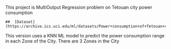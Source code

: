 This project is MultiOutput Regression problem on Tetouan city power consumption

```
##  [Dataset](https://archive.ics.uci.edu/ml/datasets/Power+consumption+of+Tetouan+city)

```

This version uses a KNN ML model to predict the power consumption range in each Zone of the City. There are 3 Zones in the City